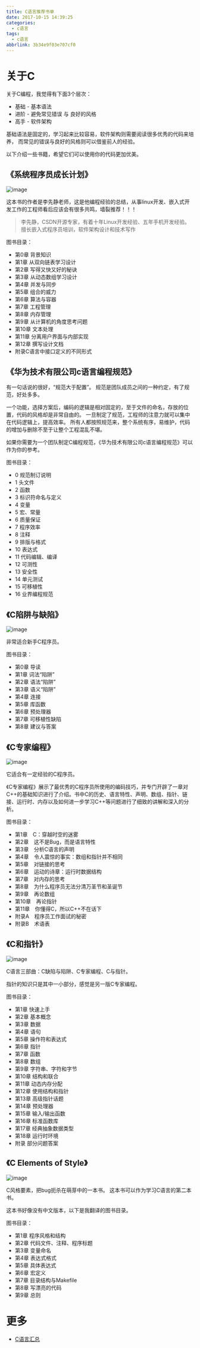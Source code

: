```yaml
---
title: C语言推荐书单
date: 2017-10-15 14:39:25
categories:
  - c语言
tags:
  - c语言
abbrlink: 3b34e9f03e707cf0
---
```



关于C
==========================================

关于C编程，我觉得有下面3个层次：
* 基础 - 基本语法
* 进阶 - 避免常见错误 与 良好的风格
* 高手 - 软件架构

基础语法是固定的，学习起来比较容易，软件架构则需要阅读很多优秀的代码来培养，
而常见的错误与良好的风格则可以借鉴前人的经验。

以下介绍一些书籍，希望它们可以使用你的代码更加优美。


《系统程序员成长计划》
-----------------------------

![image](http://oxnimkw03.bkt.clouddn.com/%E7%B3%BB%E7%BB%9F%E7%A8%8B%E5%BA%8F%E5%91%98%E6%88%90%E9%95%BF%E8%AE%A1%E5%88%92.png)

这本书的作者是李先静老师，这是他编程经验的总结，从事linux开发、嵌入式开发工作的工程师看后应该会有很多共鸣，墙裂推荐！！！

> 李先静，CSDN开源专家，有着十年Linux开发经验、五年手机开发经验。擅长嵌入式程序员培训，软件架构设计和技术写作

图书目录：
* 第0章 背景知识
* 第1章 从双向链表学习设计
* 第2章 写得又快又好的秘诀
* 第3章 从动态数组学习设计
* 第4章 并发与同步
* 第5章 组合的威力
* 第6章 算法与容器
* 第7章 工程管理
* 第8章 内存管理
* 第9章 从计算机的角度思考问题
* 第10章 文本处理
* 第11章 分离用户界面与内部实现
* 第12章 撰写设计文档
* 附录C语言中接口定义的不同形式


《华为技术有限公司c语言编程规范》
---------------------------------

有一句话说的很好，“规范大于配置”。
规范是团队成员之间的一种约定，有了规范，好处多多。

一个功能，选择方案后，编码的逻辑是相对固定的，至于文件的命名，存放的位置，代码的风格却是非常自由的。
一旦制定了规范，工程师的注意力就可以集中在代码逻辑上，提高效率。
所有人都按照规范来，整个系统有序，易维护，代码的增加与删除不至于让整个工程混乱不堪。

如果你需要为一个团队制定C编程规范，《华为技术有限公司c语言编程规范》可以作为你的参考。

图书目录：
* 0 规范制订说明
* 1 头文件
* 2 函数
* 3 标识符命名与定义
* 4 变量
* 5 宏、常量
* 6 质量保证
* 7 程序效率
* 8 注释
* 9 排版与格式
* 10 表达式
* 11 代码编辑、编译
* 12 可测性
* 13 安全性
* 14 单元测试
* 15 可移植性
* 16 业界编程规范

《C陷阱与缺陷》 
-------------------------

![image](http://oxnimkw03.bkt.clouddn.com/C%E9%99%B7%E9%98%B1%E4%B8%8E%E7%BC%BA%E9%99%B7.png)

非常适合新手C程序员。

图书目录：
* 第0章 导读
* 第1章 词法“陷阱”
* 第2章 语法“陷阱”
* 第3章 语义“陷阱”
* 第4章 连接
* 第5章 库函数
* 第6章 预处理器
* 第7章 可移植性缺陷
* 第8章 建议与答案

《C专家编程》
-------------------------

![image](http://oxnimkw03.bkt.clouddn.com/C%E4%B8%93%E5%AE%B6%E7%BC%96%E7%A8%8B.png)

它适合有一定经验的C程序员。

《C专家编程》展示了最优秀的C程序员所使用的编码技巧，并专门开辟了一章对C++的基础知识进行了介绍。书中C的历史、语言特性、声明、数组、指针、链接、运行时、内存以及如何进一步学习C++等问题进行了细致的讲解和深入的分析。

图书目录：
* 第1章　C：穿越时空的迷雾
* 第2章　这不是Bug，而是语言特性
* 第3章　分析C语言的声明
* 第4章　令人震惊的事实：数组和指针并不相同
* 第5章　对链接的思考
* 第6章　运动的诗章：运行时数据结构
* 第7章　对内存的思考
* 第8章　为什么程序员无法分清万圣节和圣诞节
* 第9章　再论数组
* 第10章　再论指针
* 第11章　你懂得C，所以C++不在话下
* 附录A　程序员工作面试的秘密
* 附录B　术语表

《C和指针》
-------------------------

![image](http://oxnimkw03.bkt.clouddn.com/C%E5%92%8C%E6%8C%87%E9%92%88.png)

C语言三部曲：C缺陷与陷阱、C专家编程、C与指针。

指针的知识只是其中一小部分，感觉是另一版C专家编程。

图书目录：
* 第1章 快速上手
* 第2章 基本概念
* 第3章 数据
* 第4章 语句
* 第5章 操作符和表达式
* 第6章 指针
* 第7章 函数
* 第8章 数组
* 第9章 字符串、字符和字节
* 第10章 结构和联合
* 第11章 动态内存分配
* 第12章 使用结构和指针
* 第13章 高级指针话题
* 第14章 预处理器
* 第15章 输入/输出函数
* 第16章 标准函数库
* 第17章 经典抽象数据类型
* 第18章 运行时环境
* 附录 部分问题答案

《C Elements of Style》
-------------------------

![image](http://oxnimkw03.bkt.clouddn.com/C%E9%A3%8E%E6%A0%BC%E8%A6%81%E7%B4%A0.png)


C风格要素，把bug扼杀在萌芽中的一本书。
这本书可以作为学习C语言的第二本书。

这本书好像没有中文版本，以下是我翻译的图书目录。

图书目录：
* 第1章 程序风格和结构
* 第2章 代码文件、注释、程序标题
* 第3章 变量命名
* 第4章 表达式格式
* 第5章 具体表达式
* 第6章 宏定义
* 第7章 目录结构与Makefile
* 第8章 写漂亮的代码
* 第9章 总则

# 更多

* [C语言汇总](http://blog.wangjinle.com/posts/53291f7288071263.html)
